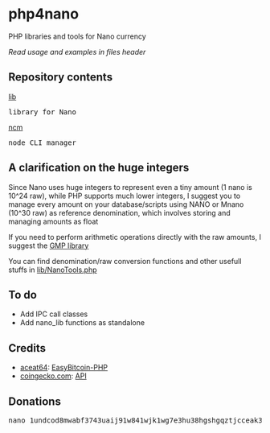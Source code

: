 # php4nano
PHP libraries and tools for Nano currency

*Read usage and examples in files header*

## Repository contents

[lib](lib)

<pre>library for Nano</pre>

[ncm](ncm)

<pre>node CLI manager</pre>

## A clarification on the huge integers

Since Nano uses huge integers to represent even a tiny amount (1 nano is 10^24 raw), while PHP supports much lower integers, I suggest you to manage every amount on your database/scripts using NANO or Mnano (10^30 raw) as reference denomination, which involves storing and managing amounts as float

If you need to perform arithmetic operations directly with the raw amounts, I suggest the [GMP library](https://www.php.net/manual/en/book.gmp.php)

You can find denomination/raw conversion functions and other usefull stuffs in [lib/NanoTools.php](lib/NanoTools.php)

## To do

* Add IPC call classes
* Add nano_lib functions as standalone

## Credits

* [aceat64](https://github.com/aceat64): [EasyBitcoin-PHP](https://github.com/aceat64/EasyBitcoin-PHP)
* [coingecko.com](https://www.coingecko.com): [API](https://www.coingecko.com/en/api)

## Donations

<pre>nano_1undcod8mwabf3743uaij91w841wjk1wg7e3hu38hgshgqztjcceak3m9skm</pre>
